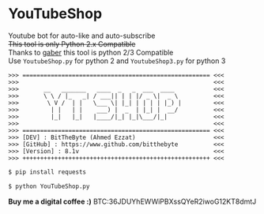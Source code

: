 # YouTubeShop
 
Youtube bot for auto-like and auto-subscribe  
~~This tool is only Python 2.x Compatible~~  
Thanks to [gaber](https://www.youtube.com/watch?v=ru1xdOo0LTg) this tool is python 2/3 Compatible  
Use ```YoutubeShop.py``` for python 2 and ```YoutubeShop3.py``` for python 3
```
>>> ===================================================== <<<
>>> 	                                                  <<<
>>> 	  __   _______   ____  _   _  ___  ____           <<<
>>> 	  \ \ / |_   _| / ___|| | | |/ _ \|  _ \          <<<
>>> 	   \ V /  | |   \___ \| |_| | | | | |_) |         <<<
>>> 	    | |   | |    ___) |  _  | |_| |  __/          <<<
>>> 	    |_|   |_|   |____/|_| |_|\___/|_|             <<<
>>> 	                                                  <<<
>>> ===================================================== <<<
>>> [DEV] : BitTheByte (Ahmed Ezzat)                      <<<
>>> [GitHub] : https://www.github.com/bitthebyte          <<<
>>> [Version] : 8.1v                                      <<<
>>> +++++++++++++++++++++++++++++++++++++++++++++++++++++ <<<
```
```bash
$ pip install requests
```
```bash
$ python YouTubeShop.py
```
**Buy me a digital coffee :)** BTC:36JDUYhEWWiPBXssQYeR2iwoG12KT8dmtJ
